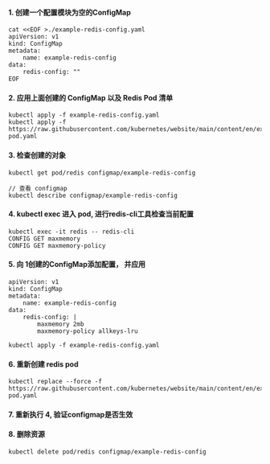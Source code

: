 #### 1. 创建一个配置模块为空的ConfigMap

    cat <<EOF >./example-redis-config.yaml
    apiVersion: v1
    kind: ConfigMap
    metadata:
        name: example-redis-config
    data:
        redis-config: ""
    EOF

#### 2. 应用上面创建的 ConfigMap 以及 Redis Pod 清单
    kubectl apply -f example-redis-config.yaml
    kubectl apply -f https://raw.githubusercontent.com/kubernetes/website/main/content/en/examples/pods/config/redis-pod.yaml

#### 3. 检查创建的对象
    kubectl get pod/redis configmap/example-redis-config 

    // 查看 configmap
    kubectl describe configmap/example-redis-config

#### 4. kubectl exec 进入 pod, 进行redis-cli工具检查当前配置
    kubectl exec -it redis -- redis-cli
    CONFIG GET maxmemory
    CONFIG GET maxmemory-policy

#### 5. 向 1创建的ConfigMap添加配置， 并应用
    apiVersion: v1
    kind: ConfigMap
    metadata:
        name: example-redis-config
    data:
        redis-config: |
            maxmemory 2mb
            maxmemory-policy allkeys-lru  

    kubectl apply -f example-redis-config.yaml

#### 6. 重新创建 redis pod
    kubectl replace --force -f https://raw.githubusercontent.com/kubernetes/website/main/content/en/examples/pods/config/redis-pod.yaml

#### 7. 重新执行 4, 验证configmap是否生效

#### 8. 删除资源
    kubectl delete pod/redis configmap/example-redis-config